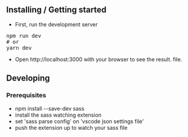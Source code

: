 ## Installing / Getting started

* First, run the development server
<pre>npm run dev
# or
yarn dev</pre>
* Open http://localhost:3000 with your browser to see the result. file.

## Developing

### Prerequisites

* npm install --save-dev sass
* install the sass watching extension
* set 'sass parse config' on 'vscode json settings file'
* push the extension up to watch your sass file



